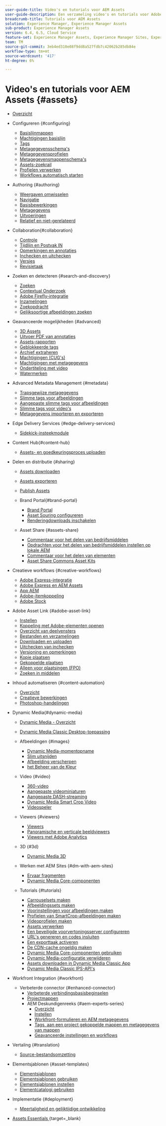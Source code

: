 ```yaml
---
user-guide-title: Video's en tutorials voor AEM Assets
user-guide-description: Een verzameling video's en tutorials voor Adobe Experience Manager Assets.
breadcrumb-title: Tutorials voor AEM Assets
solution: Experience Manager, Experience Manager Assets
sub-product: Experience Manager Assets
version: 6.4, 6.5, Cloud Service
feature-set: Experience Manager Assets, Experience Manager Sites, Experience Manager
team: TM
source-git-commit: 3eb4ed310e08f9dd8a527fdb7c42062b285db84e
workflow-type: tm+mt
source-wordcount: '417'
ht-degree: 6%

---
```



# Video&#39;s en tutorials voor AEM Assets {#assets}

+ [Overzicht](overview.md)

+ Configureren {#configuring}
   + [Basislijnmappen](configuring/baseline-folders.md)
   + [Machtigingen basislijn](configuring/baseline-permissions.md)
   + [Tags](configuring/tagging.md)
   + [Metagegevensschema&#39;s](configuring/metadata-schemas.md)
   + [Metagegevensprofielen](configuring/metadata-profiles.md)
   + [Metagegevensmappenschema&#39;s](configuring/metadata-folder-schemas.md)
   + [Assets-zoekrail](configuring/assets-admin-search-rail.md)
   + [Profielen verwerken](configuring/processing-profiles.md)
   + [Workflows automatisch starten](configuring/auto-start-workflows.md)

+ Authoring {#authoring}
   + [Weergaven omwisselen](./authoring/switch-views.md)
   + [Navigatie](./authoring/navigation.md)
   + [Basisbewerkingen](./authoring/basic-operations.md)
   + [Metagegevens](./authoring/metadata.md)
   + [Uitvoeringen](./authoring/renditions.md)
   + [Relatief en niet-gerelateerd](./authoring/relate-unrelate.md)

+ Collaboration{#collaboration}
   + [Controle](./collaboration/watch.md)
   + [Tijdlijn en Postvak IN](./collaboration/timeline-and-inbox.md)
   + [Opmerkingen en annotaties](./collaboration/comments-and-annotations.md)
   + [Inchecken en uitchecken](./collaboration/check-in-and-check-out.md)
   + [Versies](./collaboration/versions.md)
   + [Revisietaak](./collaboration/review-task.md)

+ Zoeken en detecteren {#search-and-discovery}
   + [Zoeken](./search-and-discovery/search.md)
   + [ Contextual Onderzoek ](./search-and-discovery/contextual-search.md)
   + [Adobe Firefly-integratie](./search-and-discovery/adobe-firefly.md)
   + [ Inzamelingen ](./search-and-discovery/collections.md)
   + [Zoekopdracht](./search-and-discovery/search-boost.md)
   + [Gelijksoortige afbeeldingen zoeken](./search-and-discovery/find-similar-images.md)

+ Geavanceerde mogelijkheden {#advanced}
   + [ 3D Assets ](./advanced/3d-assets.md)
   + [Uitvoer PDF van annotaties](./advanced/customizing-annotations-pdf-output.md)
   + [Assets-rapporten](./advanced/asset-reports.md)
   + [Geblokkeerde tags](./advanced/blocked-tags.md)
   + [Archief extraheren](./advanced/extract-archive.md)
   + [Machtigingen (CUG&#39;s)](./advanced/closed-user-groups.md)
   + [Machtigingen met metagegevens](./advanced/metadata-driven-permissions.md)
   + [Ondertiteling met video](./advanced/video-closed-captions.md)
   + [Watermerken](./advanced/watermarks.md)

+ Advanced Metadata Management {#metadata}
   + [Trapsgewijze metagegevens](metadata/cascade-metadata-feature-video-use.md)
   + [Slimme tags voor afbeeldingen](metadata/image-smart-tags.md)
   + [Aangepaste slimme tags voor afbeeldingen](metadata/custom-smart-tags.md)
   + [Slimme tags voor video&#39;s](metadata/video-smart-tags.md)
   + [Metagegevens importeren en exporteren](metadata/metadata-import-export.md)

+ Edge Delivery Services {#edge-delivery-services}
   + [Sidekick-insteekmodule](./edge-delivery-services/sidekick-plugin.md)

+ Content Hub{#content-hub}
   + [Assets- en goedkeuringsproces uploaden](./content-hub/uploading-assets-and-approval-process.md)

+ Delen en distributie {#sharing}
   + [Assets downloaden](./sharing/download.md)
   + [Assets exporteren](./sharing/export.md)
   + [Publish Assets](./sharing/publish.md)

   + Brand Portal{#brand-portal}
      + [Brand Portal](./sharing/brand-portal.md)
      + [Asset Souring configureren](brand-portal/configure-asset-sourcing.md)
      + [Renderingdownloads inschakelen](brand-portal/enable-renditions-download.md)

   + Asset Share {#assets-share}
      + [Commentaar voor het delen van bedrijfsmiddelen](./sharing/asset-share-commons-user-experience-feature-video-understand.md)
      + [Opdrachten voor het delen van bedrijfsmiddelen instellen op lokale AEM](./sharing/asset-share-commons-technical-video-setup.md)
      + [Commentaar voor het delen van elementen](./sharing/asset-share-commons-feature-video-theming.md)
      + [Asset Share Commons Asset Kits](./sharing/asset-share/asset-share-commons-asset-kits.md)

+ Creatieve workflows {#creative-workflows}
   + [Adobe Express-integratie](./creative-workflows/adobe-express.md)
   + [Adobe Express en AEM Assets](./creative-workflows/adobe-express-aem-assets.md)
   + [App AEM](./creative-workflows/aem-desktop-app.md)
   + [Adobe-itemkoppeling](./creative-workflows/adobe-asset-link.md)
   + [Adobe Stock](./creative-workflows/adobe-stock.md)

+ Adobe Asset Link {#adobe-asset-link}
   + [Instellen](./adobe-asset-link/setup.md)
   + [Koppeling met Adobe-elementen openen](./adobe-asset-link/launch-adobe-asset-link.md)
   + [Overzicht van deelvensters](./adobe-asset-link/panel-overview.md)
   + [Bestanden en verzamelingen](./adobe-asset-link/files-and-collections.md)
   + [Downloaden en uploaden](./adobe-asset-link/download-and-upload.md)
   + [Uitchecken van inchecken](./adobe-asset-link/check-in-check-out.md)
   + [Versioning en opmerkingen](./adobe-asset-link/file-versioning-and-comments.md)
   + [Kopie plaatsen](./adobe-asset-link/place-copy.md)
   + [Gekoppelde plaatsen](./adobe-asset-link/place-linked.md)
   + [Alleen voor plaatsingen (FPO)](./adobe-asset-link/for-placement-only.md)
   + [Zoeken in middelen](./adobe-asset-link/asset-search.md)

+ Inhoud automatiseren {#content-automation}
   + [Overzicht](./content-automation/overview.md)
   + [Creatieve bewerkingen](./content-automation/creative-operations.md)
   + [Photoshop-handelingen](./content-automation/photoshop-actions.md)

+ Dynamic Media{#dynamic-media}
   + [Dynamic Media - Overzicht](dynamic-media/dynamic-media-overview-feature-video-use.md)
   + [Dynamic Media Classic Desktop-toepassing](dynamic-media/dynamic-media-classic-desktop-application.md)
   + Afbeeldingen {#images}
      + [Dynamic Media-momentopname](dynamic-media/dynamic-media-snapshot.md)
      + [Slim uitsnijden](dynamic-media/smart-crop-feature-video-use.md)
      + [Afbeelding verscherpen](dynamic-media/dynamic-media-image-sharpening-feature-video-use.md)
      + [ het Beheer van de Kleur ](dynamic-media/dynamic-media-color-management-technical-video-setup.md)
   + Video {#video}
      + [360-video](dynamic-media/dynamic-media-360-video-custom-thumbnail-feature-video-use.md)
      + [Aangepaste videominiaturen](dynamic-media/dynamic-media-video-thumbnails-feature-video-use.md)
      + [Aangepaste DASH-streaming](dynamic-media/dynamic-media-dash.md)
      + [Dynamic Media Smart Crop Video](dynamic-media/dynamic-media-smart-crop-video.md)
      + [Videospeler](dynamic-media/dynamic-media-video-player-feature-video-use.md)
   + Viewers {#viewers}
      + [Viewers](dynamic-media/dynamic-media-viewer-feature-video-understand.md)
      + [Panoramische en verticale beeldviewers](dynamic-media/panorama-vertical-image-viewer-feature-video-use.md)
      + [Viewers met Adobe Analytics](dynamic-media/dynamic-media-viewer-extension-use.md)
   + 3D {#3d}
      + [Dynamic Media 3D](dynamic-media/dynamic-media-3d-feature-video.md)
   + Werken met AEM Sites {#dm-with-aem-sites}
      + [Ervaar fragmenten](dynamic-media/dynamic-media-experience-fragments-feature-video-use.md)
      + [Dynamic Media Core-componenten](dynamic-media/dynamic-media-core-components.md)

   + Tutorials {#tutorials}
      + [Carrouselsets maken](dynamic-media/tutorials/creating-different-kinds-of-sets-with-aem-dynamic-media-carousel-sets.md)
      + [Afbeeldingssets maken](dynamic-media/tutorials/creating-different-kinds-of-sets-with-aem-dynamic-media-image-sets.md)
      + [Voorinstellingen voor afbeeldingen maken](dynamic-media/tutorials/creating-image-presets.md)
      + [Profielen van SmartCrop-afbeeldingen maken](dynamic-media/tutorials/creating-image-profile-smart-crop.md)
      + [Videoprofielen maken](dynamic-media/tutorials/creating-video-profile-to-process-videos-in-dynamic-media.md)
      + [Assets verwerken](dynamic-media/tutorials/how-to-run-dam-update-asset-workflow-on-an-asset-with-dynamic-media-enabled.md)
      + [Een beveiligde voorvertoningsserver configureren](dynamic-media/tutorials/adding-test-image-server-details-in-dynamic-media-for-secure-preview.md)
      + [URL&#39;s genereren en codes insluiten](dynamic-media/tutorials/how-to-generate-public-url-or-embed-code-for-an-asset.md)
      + [Een exporttaak activeren](dynamic-media/tutorials/how-to-trigger-export-job-in-dynamic-media-during-submit-job-operation-parameter.md)
      + [De CDN-cache ongeldig maken](dynamic-media/tutorials/invalidating-the-cdn-cache-by-way-of-dynamic-media.md)
      + [Dynamic Media Core-componenten gebruiken](dynamic-media/tutorials/using-dm-components-on-site-page.md)
      + [Dynamic Media-configuratie verwijderen](dynamic-media/tutorials/deleting-dynamic-media-configuration.md)
      + [Assets downloaden in Dynamic Media Classic App](dynamic-media/tutorials/how-to-download-asset-in-dynamic-media-classic-app.md)
      + [Dynamic Media Classic IPS-API&#39;s](dynamic-media/tutorials/introduction-to-dynamic-media-classic-ips-api.md)

+ Workfront Integration {#workfront}
   + Verbeterde connector {#enhanced-connector}
      + [Verbeterde verbindingsbasisbeginselen](./workfront/enhanced-connector/basics.md)
      + [Projectmappen](./workfront/enhanced-connector/project-folders.md)
      + AEM Deskundigenreeks {#aem-experts-series}
         + [Overzicht](./workfront/enhanced-connector/aem-experts-series/overview.md)
         + [Instellen](./workfront/enhanced-connector/aem-experts-series/setup.md)
         + [Workfront-formulieren en AEM metagegevens](./workfront/enhanced-connector/aem-experts-series/custom-forms.md)
         + [Tags, aan een project gekoppelde mappen en metagegevens van mappen](./workfront/enhanced-connector/aem-experts-series/aem-tags-project-linked-folders-and-folder-metadata.md)
         + [Geavanceerde instellingen en workflows](./workfront/enhanced-connector/aem-experts-series/advanced-settings-and-workflows.md)

+ Vertaling {#translation}
   + [Source-bestandsomzetting](translation/source-file-translation-feature-video-use.md)

+ Elementsjablonen {#asset-templates}
   + [Elementsjablonen](asset-templates/asset-templates-tutorial-understand.md)
   + [Elementsjablonen gebruiken](asset-templates/asset-templates-feature-video-use.md)
   + [Elementsjablonen instellen](asset-templates/asset-templates-technical-video-setup.md)
   + [Elementcatalogi gebruiken](asset-templates/asset-catalog-template-feature-video-use.md)

+ Implementatie {#deployment}
   + [Meertaligheid en gelijktijdige ontwikkeling](deployment/multitenancy-concurrent-article-understand.md)

+ [ Assets Essentials ](https://experienceleague.adobe.com/docs/experience-manager-learn/assets-essentials/overview.html) {target=_blank}
